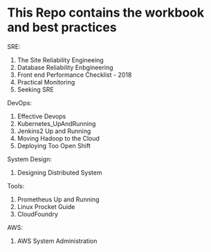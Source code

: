 # This Repo contains the workbook and best practices

SRE:

1. The Site Reliability Engineeing
2. Database Reliability Enbgineering
3. Front end Performance Checklist - 2018
4. Practical Monitoring
5. Seeking SRE

DevOps:

1. Effective Devops
2. Kubernetes_UpAndRunning
3. Jenkins2 Up and Running
4. Moving Hadoop to the Cloud
5. Deploying Too Open Shift

System Design:

1. Designing Distributed System

Tools:

1. Prometheus Up and Running
2. Linux Procket Guide
3. CloudFoundry

AWS:
1. AWS System Administration
